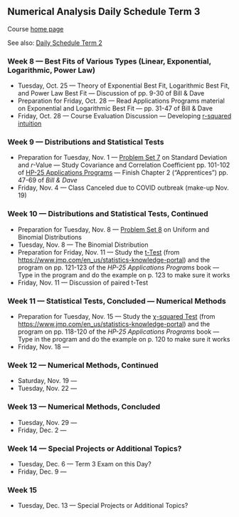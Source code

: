 ## Numerical Analysis Daily Schedule Term 3

Course [home page](./)

See also: [Daily Schedule Term 2](./daily_schedule_term_2.html)

### Week 8 &mdash; Best Fits of Various Types (Linear, Exponential, Logarithmic, Power Law)

* Tuesday, Oct. 25 &mdash; Theory of Exponential Best Fit, Logarithmic Best Fit, and Power Law Best Fit &mdash; Discussion of pp. 9-30 of Bill &amp; Dave 
* Preparation for Friday, Oct. 28 &mdash; Read Applications Programs material on Exponential and Logarithmic Best Fit &mdash; pp. 31-47 of Bill &amp; Dave
* Friday, Oct. 28 &mdash; Course Evaluation Discussion &mdash; Developing [r-squared intuition](./resources/RSquaredIntuition.pdf)

### Week 9 &mdash; Distributions and Statistical Tests

* Preparation for Tuesday, Nov. 1 &mdash; [Problem Set 7](./assignments/PS07.nb.pdf) on Standard Deviation and *r*-Value &mdash; Study Covariance and Correlation Coefficient pp. 101-102 of [HP-25 Applications Programs](./resources/HP25-ApplicationsPrograms-Chapter6.pdf) &mdash; Finish Chapter 2 (&ldquo;Apprentices&rdquo;) pp. 47-69 of *Bill &amp; Dave*
* Friday, Nov. 4 &mdash; Class Canceled due to COVID outbreak (make-up Nov. 19)

### Week 10 &mdash; Distributions and Statistical Tests, Continued

* Preparation for Tuesday, Nov. 8 &mdash; [Problem Set 8](./assignments/PS08.nb.pdf) on Uniform and Binomial Distributions
* Tuesday, Nov. 8 &mdash; The Binomial Distribution
* Preparation for Friday, Nov. 11 &mdash; Study the [t-Test](./resources/StatisticalTests.pdf) (from https://www.jmp.com/en_us/statistics-knowledge-portal) and the program on pp. 121-123 of the *HP-25 Applications Programs* book &mdash; Type in the program and do the example on p. 123 to make sure it works
* Friday, Nov. 11 &mdash; Discussion of paired t-Test

### Week 11 &mdash; Statistical Tests, Concluded &mdash; Numerical Methods

* Preparation for Tuesday, Nov. 15 &mdash; Study the [&chi;-squared Test](./resources/StatisticalTests.pdf) (from https://www.jmp.com/en_us/statistics-knowledge-portal) and the program on pp. 118-120 of the *HP-25 Applications Programs* book &mdash; Type in the program and do the example on p. 120 to make sure it works
* Friday, Nov. 18 &mdash;

### Week 12 &mdash; Numerical Methods, Continued

* Saturday, Nov. 19 &mdash;
* Tuesday, Nov. 22 &mdash;

### Week 13 &mdash; Numerical Methods, Concluded

* Tuesday, Nov. 29 &mdash;
* Friday, Dec. 2 &mdash; 

### Week 14 &mdash; Special Projects or Additional Topics?

* Tuesday, Dec. 6 &mdash; Term 3 Exam on this Day?
* Friday, Dec. 9 &mdash;

### Week 15

* Tuesday, Dec. 13 &mdash; Special Projects or Additional Topics?


